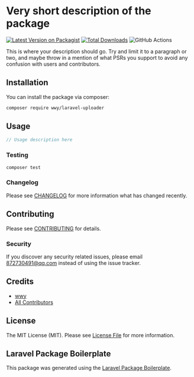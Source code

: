 # Very short description of the package

[![Latest Version on Packagist](https://img.shields.io/packagist/v/wwy/laravel-uploader.svg?style=flat-square)](https://packagist.org/packages/wwy/laravel-uploader)
[![Total Downloads](https://img.shields.io/packagist/dt/wwy/laravel-uploader.svg?style=flat-square)](https://packagist.org/packages/wwy/laravel-uploader)
![GitHub Actions](https://github.com/wwy/laravel-uploader/actions/workflows/main.yml/badge.svg)

This is where your description should go. Try and limit it to a paragraph or two, and maybe throw in a mention of what PSRs you support to avoid any confusion with users and contributors.

## Installation

You can install the package via composer:

```bash
composer require wwy/laravel-uploader
```

## Usage

```php
// Usage description here
```

### Testing

```bash
composer test
```

### Changelog

Please see [CHANGELOG](CHANGELOG.md) for more information what has changed recently.

## Contributing

Please see [CONTRIBUTING](CONTRIBUTING.md) for details.

### Security

If you discover any security related issues, please email 872730491@qq.com instead of using the issue tracker.

## Credits

-   [wwy](https://github.com/wwy)
-   [All Contributors](../../contributors)

## License

The MIT License (MIT). Please see [License File](LICENSE.md) for more information.

## Laravel Package Boilerplate

This package was generated using the [Laravel Package Boilerplate](https://laravelpackageboilerplate.com).
